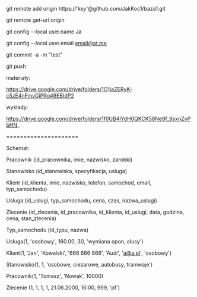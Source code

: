 git remote add origin https://'*key*'@github.com/JakKoc1/baza1.git

git remote get-url origin

git config --local user.name Ja

git config --local user.email email@at.me

git commit -a -m "test"

git push

materiały:

https://drive.google.com/drive/folders/1O1jaZERyK-c5zE4nFmvGiPRq49EBIdP2

wykłady:

https://drive.google.com/drive/folders/1f0UB4lYdH0QKCK58Ne9f_9sxnZvPbHN_

=====================

Schemat:

Pracownik (id_pracownika, imie, nazwisko, zarobki)

Stanowisko (id_stanowiska, specyfikacja, usluga)

Klient (id_klienta, imie, nazwisko, telefon, samochod, email, typ_samochodu)

Usluga (id_uslugi, typ_samochodu, cena, czas, nazwa_uslugi)

Zlecenie (id_zlecenia, id_pracownika, id_klienta, id_uslugi, data, godzina, cena, stan_zlecenia)

Typ_samochodu (id_typu, nazwa)



Usluga(1, 'osobowy', 160.00, 30, 'wymiana opon, alusy')

Klient(1, 'Jan', 'Kowalski', '666 666 666', 'Audi', 'a@a.pl', 'osobowy')

Stanowisko(1, 1, 'osobowe, ciezarowe, autobusy, tramwaje')

Pracownik(1, 'Tomasz', 'Nowak', 10000)

Zlecenie (1, 1, 1, 1, 21.06.2000, 16:00, 999, 'pf')
